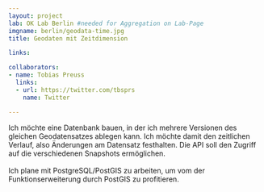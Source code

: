 ```yaml
---
layout: project
lab: OK Lab Berlin #needed for Aggregation on Lab-Page
imgname: berlin/geodata-time.jpg
title: Geodaten mit Zeitdimension

links:

collaborators:
- name: Tobias Preuss
  links:
  - url: https://twitter.com/tbsprs
    name: Twitter

---
```


Ich möchte eine Datenbank bauen, in der ich mehrere Versionen des gleichen Geodatensatzes ablegen kann. Ich möchte damit den zeitlichen Verlauf, also Änderungen am Datensatz festhalten. Die API soll den Zugriff auf die verschiedenen Snapshots ermöglichen.<br />
<br />
Ich plane mit PostgreSQL/PostGIS zu arbeiten, um vom der Funktionserweiterung durch PostGIS zu profitieren.
